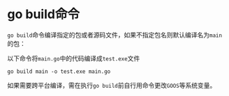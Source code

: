 # go build命令
`go build`命令编译指定的包或者源码文件，如果不指定包名则默认编译名为`main`的包：

以下命令将`main.go`中的代码编译成`test.exe`文件
```
go build main -o test.exe main.go
```

如果需要跨平台编译，需在执行`go build`前自行用命令更改`GOOS`等系统变量。